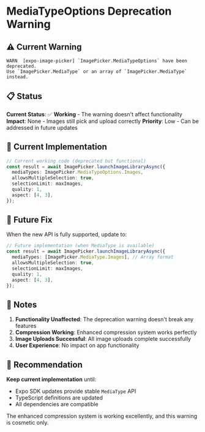 # MediaTypeOptions Deprecation Warning

## ⚠️ Current Warning

```
WARN  [expo-image-picker] `ImagePicker.MediaTypeOptions` have been deprecated. 
Use `ImagePicker.MediaType` or an array of `ImagePicker.MediaType` instead.
```

## 📋 Status

**Current Status**: ✅ **Working** - The warning doesn't affect functionality
**Impact**: None - Images still pick and upload correctly
**Priority**: Low - Can be addressed in future updates

## 🔧 Current Implementation

```typescript
// Current working code (deprecated but functional)
const result = await ImagePicker.launchImageLibraryAsync({
  mediaTypes: ImagePicker.MediaTypeOptions.Images,
  allowsMultipleSelection: true,
  selectionLimit: maxImages,
  quality: 1,
  aspect: [4, 3],
});
```

## 🚀 Future Fix

When the new API is fully supported, update to:

```typescript
// Future implementation (when MediaType is available)
const result = await ImagePicker.launchImageLibraryAsync({
  mediaTypes: [ImagePicker.MediaType.Images], // Array format
  allowsMultipleSelection: true,
  selectionLimit: maxImages,
  quality: 1,
  aspect: [4, 3],
});
```

## 📝 Notes

1. **Functionality Unaffected**: The deprecation warning doesn't break any features
2. **Compression Working**: Enhanced compression system works perfectly
3. **Image Uploads Successful**: All image uploads complete successfully
4. **User Experience**: No impact on app functionality

## 🎯 Recommendation

**Keep current implementation** until:
- Expo SDK updates provide stable `MediaType` API
- TypeScript definitions are updated
- All dependencies are compatible

The enhanced compression system is working excellently, and this warning is cosmetic only. 